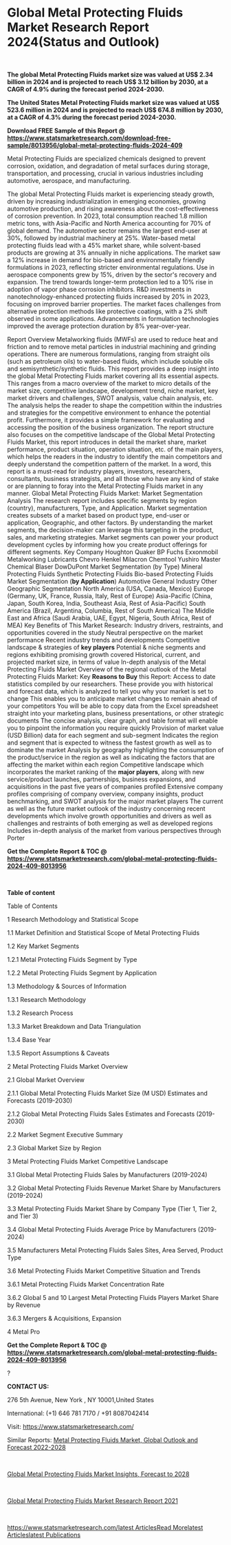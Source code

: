 <h1>Global Metal Protecting Fluids Market Research Report 2024(Status and Outlook)</h1><br/><p><strong>The global Metal Protecting Fluids market size was valued at US$ 2.34 billion in 2024 and is projected to reach US$ 3.12 billion by 2030, at a <strong>CAGR</strong> of 4.9% during the forecast period 2024-2030.</strong></p>
 
 
 
 <p><strong>The United States Metal Protecting Fluids market size was valued at US$ 523.6 million in 2024 and is projected to reach US$ 674.8 million by 2030, at a <strong>CAGR</strong> of 4.3% during the forecast period 2024-2030.</strong></p>
 
 
 
 <p><strong>Download FREE Sample of this Report @ <a href="https://www.statsmarketresearch.com/download-free-sample/8013956/global-metal-protecting-fluids-2024-409">https://www.statsmarketresearch.com/download-free-sample/8013956/global-metal-protecting-fluids-2024-409</a></strong></p>
 
 
 
 <p>Metal Protecting Fluids are specialized chemicals designed to prevent corrosion, oxidation, and degradation of metal surfaces during storage, transportation, and processing, crucial in various industries including automotive, aerospace, and manufacturing.</p>
 
 
 
 <p>The global Metal Protecting Fluids market is experiencing steady growth, driven by increasing industrialization in emerging economies, growing automotive production, and rising awareness about the cost-effectiveness of corrosion prevention. In 2023, total consumption reached 1.8 million metric tons, with Asia-Pacific and North America accounting for 70% of global demand. The automotive sector remains the largest end-user at 30%, followed by industrial machinery at 25%. Water-based metal protecting fluids lead with a 45% market share, while solvent-based products are growing at 3% annually in niche applications. The market saw a 12% increase in demand for bio-based and environmentally friendly formulations in 2023, reflecting stricter environmental regulations. Use in aerospace components grew by 15%, driven by the sector&#39;s recovery and expansion. The trend towards longer-term protection led to a 10% rise in adoption of vapor phase corrosion inhibitors. R&D investments in nanotechnology-enhanced protecting fluids increased by 20% in 2023, focusing on improved barrier properties. The market faces challenges from alternative protection methods like protective coatings, with a 2% shift observed in some applications. Advancements in formulation technologies improved the average protection duration by 8% year-over-year.</p>
 
 
 
 <p>Report Overview Metalworking fluids (MWFs) are used to reduce heat and friction and to remove metal particles in industrial machining and grinding operations. There are numerous formulations, ranging from straight oils (such as petroleum oils) to water-based fluids, which include soluble oils and semisynthetic/synthetic fluids. This report provides a deep insight into the global Metal Protecting Fluids market covering all its essential aspects. This ranges from a macro overview of the market to micro details of the market size, competitive landscape, development trend, niche market, key market drivers and challenges, SWOT analysis, value chain analysis, etc. The analysis helps the reader to shape the competition within the industries and strategies for the competitive environment to enhance the potential profit. Furthermore, it provides a simple framework for evaluating and accessing the position of the business organization. The report structure also focuses on the competitive landscape of the Global Metal Protecting Fluids Market, this report introduces in detail the market share, market performance, product situation, operation situation, etc. of the main players, which helps the readers in the industry to identify the main competitors and deeply understand the competition pattern of the market. In a word, this report is a must-read for industry players, investors, researchers, consultants, business strategists, and all those who have any kind of stake or are planning to foray into the Metal Protecting Fluids market in any manner. Global Metal Protecting Fluids Market: Market Segmentation Analysis The research report includes specific segments by region (country), manufacturers, Type, and Application. Market segmentation creates subsets of a market based on product type, end-user or application, Geographic, and other factors. By understanding the market segments, the decision-maker can leverage this targeting in the product, sales, and marketing strategies. Market segments can power your product development cycles by informing how you create product offerings for different segments. Key Company Houghton Quaker BP Fuchs Exxonmobil Metalworking Lubricants Chevro Henkel Milacron Chemtool Yushiro Master Chemical Blaser DowDuPont Market Segmentation (by Type) Mineral Protecting Fluids Synthetic Protecting Fluids Bio-based Protecting Fluids Market Segmentation (<strong>by Application</strong>) Automotive General Industry Other Geographic Segmentation North America (USA, Canada, Mexico) Europe (Germany, UK, France, Russia, Italy, Rest of Europe) Asia-Pacific (China, Japan, South Korea, India, Southeast Asia, Rest of Asia-Pacific) South America (Brazil, Argentina, Columbia, Rest of South America) The Middle East and Africa (Saudi Arabia, UAE, Egypt, Nigeria, South Africa, Rest of MEA) Key Benefits of This Market Research: Industry drivers, restraints, and opportunities covered in the study Neutral perspective on the market performance Recent industry trends and developments Competitive landscape & strategies of <strong>key players</strong> Potential & niche segments and regions exhibiting promising growth covered Historical, current, and projected market size, in terms of value In-depth analysis of the Metal Protecting Fluids Market Overview of the regional outlook of the Metal Protecting Fluids Market: Key <strong>Reasons to Buy</strong> this Report: Access to date statistics compiled by our researchers. These provide you with historical and forecast data, which is analyzed to tell you why your market is set to change This enables you to anticipate market changes to remain ahead of your competitors You will be able to copy data from the Excel spreadsheet straight into your marketing plans, business presentations, or other strategic documents The concise analysis, clear graph, and table format will enable you to pinpoint the information you require quickly Provision of market value (USD Billion) data for each segment and sub-segment Indicates the region and segment that is expected to witness the fastest growth as well as to dominate the market Analysis by geography highlighting the consumption of the product/service in the region as well as indicating the factors that are affecting the market within each region Competitive landscape which incorporates the market ranking of the <strong>major players</strong>, along with new service/product launches, partnerships, business expansions, and acquisitions in the past five years of companies profiled Extensive company profiles comprising of company overview, company insights, product benchmarking, and SWOT analysis for the major market players The current as well as the future market outlook of the industry concerning recent developments which involve growth opportunities and drivers as well as challenges and restraints of both emerging as well as developed regions Includes in-depth analysis of the market from various perspectives through Porter</p>
 
 
 
 <div><b>Get the Complete Report & TOC @ <a href="https://www.statsmarketresearch.com/global-metal-protecting-fluids-2024-409-8013956">https://www.statsmarketresearch.com/global-metal-protecting-fluids-2024-409-8013956</a></b></div>
 
 
 
 <p><br />
 
 <b>Table of content</b></p>
 
 
 
 <p>Table of Contents<br />
 
 1 Research Methodology and Statistical Scope<br />
 
 1.1 Market Definition and Statistical Scope of Metal Protecting Fluids<br />
 
 1.2 Key Market Segments<br />
 
 1.2.1 Metal Protecting Fluids Segment by Type<br />
 
 1.2.2 Metal Protecting Fluids Segment by Application<br />
 
 1.3 Methodology & Sources of Information<br />
 
 1.3.1 Research Methodology<br />
 
 1.3.2 Research Process<br />
 
 1.3.3 Market Breakdown and Data Triangulation<br />
 
 1.3.4 Base Year<br />
 
 1.3.5 Report Assumptions & Caveats<br />
 
 2 Metal Protecting Fluids Market Overview<br />
 
 2.1 Global Market Overview<br />
 
 2.1.1 Global Metal Protecting Fluids Market Size (M USD) Estimates and Forecasts (2019-2030)<br />
 
 2.1.2 Global Metal Protecting Fluids Sales Estimates and Forecasts (2019-2030)<br />
 
 2.2 Market Segment Executive Summary<br />
 
 2.3 Global Market Size by Region<br />
 
 3 Metal Protecting Fluids Market Competitive Landscape<br />
 
 3.1 Global Metal Protecting Fluids Sales by Manufacturers (2019-2024)<br />
 
 3.2 Global Metal Protecting Fluids Revenue Market Share by Manufacturers (2019-2024)<br />
 
 3.3 Metal Protecting Fluids Market Share by Company Type (Tier 1, Tier 2, and Tier 3)<br />
 
 3.4 Global Metal Protecting Fluids Average Price by Manufacturers (2019-2024)<br />
 
 3.5 Manufacturers Metal Protecting Fluids Sales Sites, Area Served, Product Type<br />
 
 3.6 Metal Protecting Fluids Market Competitive Situation and Trends<br />
 
 3.6.1 Metal Protecting Fluids Market Concentration Rate<br />
 
 3.6.2 Global 5 and 10 Largest Metal Protecting Fluids Players Market Share by Revenue<br />
 
 3.6.3 Mergers & Acquisitions, Expansion<br />
 
 4 Metal Pro</p>
 
 
 
 <div><b>Get the Complete Report & TOC @ <a href="https://www.statsmarketresearch.com/global-metal-protecting-fluids-2024-409-8013956">https://www.statsmarketresearch.com/global-metal-protecting-fluids-2024-409-8013956</a></b></div>
 
 
 
 <p>? </p>
 
 
 
 <p><b>CONTACT US:</b><br />
 
 276 5th Avenue, New York , NY 10001,United States<br />
 
 International: (+1) 646 781 7170 / +91 8087042414<br />
 
 Visit: <a href="https://www.statsmarketresearch.com/">https://www.statsmarketresearch.com/</a><br />
 
 Similar Reports: <a href="https://www.statsmarketresearch.com/global-metal-protecting-fluids-2024-409-8013956">Metal Protecting Fluids Market, Global Outlook and Forecast 2022-2028</a><br />
 
 <br />
 
 <a href="https://www.statsmarketresearch.com/global-metal-protecting-fluids-2024-409-8013956">Global Metal Protecting Fluids Market Insights, Forecast to 2028</a><br />
 
 <br />
 
 <a href="https://www.statsmarketresearch.com/global-metal-protecting-fluids-2024-409-8013956">Global Metal Protecting Fluids Market Research Report 2021</a><br />
 
 <br />
 
 <a href="https://gyeongbokgung.com">https://www.statsmarketresearch.com/</a><a href="https://hallyeomaritime.com">latest Articles</a><a href="https://jingwansa.com">Read More</a><a href="https://nguoiviet.jp/">latest Articles</a><a href="https://www.intelmarketresearch.com/">latest Publications</a></p>